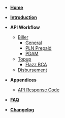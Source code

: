 - [**Home**](/)

- [**Introduction**](introduction.md)
    <!-- - [General Information](introduction.md?id=general-information)
    - [Security](introduction.md?id=security)
    - [Credential](introduction.md?id=credential)
    - [JWT Signature](introduction.md?id=jwt-signature)
    - [Digital Signature](introduction.md?id=digital-signature) -->

- **API Workflow**
    - [Biller](biller.md)
        - [General](general.md?id=biller-general)
            <!-- - [API Inquiry Table](general.md?id=api-inquiry-table)
            - [API Payment Table](general.md?id=api-payment-table)
            - [API Advice Table](general.md?id=api-advice-table)
            - [API Callback Table](general.md?id=api-callback-table)
            - [Scenario Test](general.md?id=scenario-test) -->
        - [PLN Prepaid](plnprepaid.md?id=pln-prepaid)
            <!-- - [API Inquiry Table](plnprepaid.md?id=api-inquiry-table)
            - [API Payment Table](plnprepaid.md?id=api-payment-table)
            - [API Advice Table](plnprepaid.md?id=api-advice-table)
            - [API Callback Table](plnprepaid.md?id=api-callback-table)
            - [Scenario Test](plnprepaid.md?id=scenario-test) -->
        - [PDAM](pdam.md?id=pdam)
            <!-- - [API Inquiry Table](pdam.md?id=api-inquiry-table)
            - [API Payment Table](pdam.md?id=api-payment-table)
            - [API Advice Table](pdam.md?id=api-advice-table)
            - [API Callback Table](pdam.md?id=api-callback-table)
            - [Scenario Test](pdam.md?id=scenario-test) -->
    - [Topup](topup.md)
        - [Flazz BCA](flazzbca.md?id=biller-flazzbca)
            <!-- - [API Credential Table](flazzbca.md?id=api-credential-table)
            - [API Inquiry Table](flazzbca.md?id=api-inquiry-table)
            - [API Payment Table](flazzbca.md?id=api-payment-table)
            - [API Acknowledge Table](flazzbca.md?id=api-acknowledge-table)
            - [API Reversal Table](flazzbca.md?id=api-reversal-table)
            - [API Advice Table](flazzbca.md?id=api-advice-table)
            - [Scenario Test](flazzbca.md?id=scenario-test) -->
    - [Disbursement](disbursement.md?id=disbursement)
        <!-- - [API Inquiry Table](disbursement.md?id=api-inquiry-table)
        - [API Payment Table](disbursement.md?id=api-payment-table)
        - [API Advice Table](disbursement.md?id=api-advice-table)
        - [API Callback Table](disbursement.md?id=api-callback-table)
        - [Scenario Test](disbursement.md?id=scenario-test) -->

- **Appendices**
    - [API Response Code](rc.md)
- [**FAQ**](faq.md)
- [**Changelog**](changelog.md)